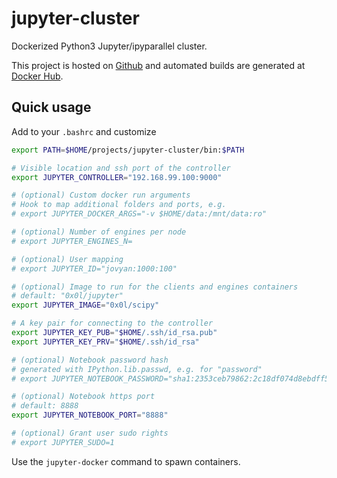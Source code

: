 # jupyter-cluster

Dockerized Python3 Jupyter/ipyparallel cluster.

This project is hosted on [Github](https://github.com/0x0L/jupyter-cluster) and automated builds are generated at [Docker Hub](https://hub.docker.com/r/0x0l).

## Quick usage

Add to your `.bashrc` and customize
```sh
export PATH=$HOME/projects/jupyter-cluster/bin:$PATH

# Visible location and ssh port of the controller
export JUPYTER_CONTROLLER="192.168.99.100:9000"

# (optional) Custom docker run arguments
# Hook to map additional folders and ports, e.g.
# export JUPYTER_DOCKER_ARGS="-v $HOME/data:/mnt/data:ro"

# (optional) Number of engines per node
# export JUPYTER_ENGINES_N=

# (optional) User mapping
# export JUPYTER_ID="jovyan:1000:100"

# (optional) Image to run for the clients and engines containers
# default: "0x0l/jupyter"
export JUPYTER_IMAGE="0x0l/scipy"

# A key pair for connecting to the controller
export JUPYTER_KEY_PUB="$HOME/.ssh/id_rsa.pub"
export JUPYTER_KEY_PRV="$HOME/.ssh/id_rsa"

# (optional) Notebook password hash
# generated with IPython.lib.passwd, e.g. for "password"
# export JUPYTER_NOTEBOOK_PASSWORD="sha1:2353ceb79862:2c18df074d8ebdff589dc37aa4d871c7b29a5caf"

# (optional) Notebook https port
# default: 8888
export JUPYTER_NOTEBOOK_PORT="8888"

# (optional) Grant user sudo rights
# export JUPYTER_SUDO=1
```

Use the `jupyter-docker` command to spawn containers.
